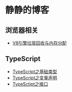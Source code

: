 # 静静的博客

## 浏览器相关

 - [V8引擎垃圾回收与内存分配](https://github.com/XUJING-already/Learning/issues/1) 
 
## TypeScript
 
 - [TypeScript之基础类型](https://github.com/XUJING-already/Learning/issues/2)
 - [TypeScript之变量声明](https://github.com/XUJING-already/Learning/issues/3)
 - [TypeSctipt之接口](https://github.com/XUJING-already/Learning/issues/4)
